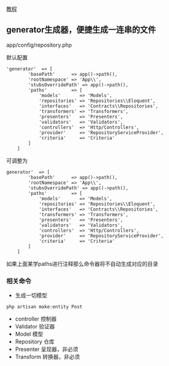 [教程](https://blog.csdn.net/qq_27295403/article/details/82967600)


## generator生成器，便捷生成一连串的文件
app/config/repository.php

默认配置
```
'generator'  => [
        'basePath'      => app()->path(),
        'rootNamespace' => 'App\\',
        'stubsOverridePath' => app()->path(),
        'paths'         => [
            'models'       => 'Models',
            'repositories' => 'Repositories\\Eloquent',
            'interfaces'   => 'Contracts\\Repositories',
            'transformers' => 'Transformers',
            'presenters'   => 'Presenters',
            'validators'   => 'Validators',
            'controllers'  => 'Http/Controllers',
            'provider'     => 'RepositoryServiceProvider',
            'criteria'     => 'Criteria'
        ]
    ]
```


可调整为

```
generator'  => [
        'basePath'      => app()->path(),
        'rootNamespace' => 'App\\',
        'stubsOverridePath' => app()->path(),
        'paths'         => [
            'models'       => 'Models',
            'repositories' => 'Repositories\\Eloquent',
            'interfaces'   => 'Contracts\\Repositories',
            'transformers' => 'Transformers',
            'presenters'   => 'Presenters',
            'validators'   => 'Validators',
            'controllers'  => 'Http/Controllers',
            'provider'     => 'RepositoryServiceProvider',
            'criteria'     => 'Criteria'
        ]
    ]
```

如果上面某学paths进行注释那么命令器将不自动生成对应的目录


### 相关命令
* 生成一切模型

```
php artisan make:entity Post
```
* controller 控制器
* Validator 验证器
* Model 模型
* Repository 仓库
* Presenter 呈现器，非必须
* Transform 转换器，非必须
